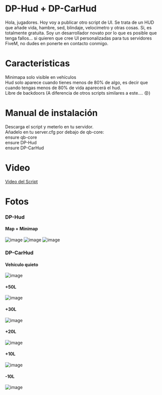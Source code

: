 # DP-Hud + DP-CarHud
Hola, jugadores. Hoy voy a publicar otro script de UI. Se trata de un HUD que añade vida, hambre, sed, blindaje, velocimetro y otras cosas. Si, es totalmente gratuita. Soy un desarrollador novato por lo que es posible que tenga fallos... si quieren que cree UI personalizadas para tus servidores FiveM, no dudes en ponerte en contacto conmigo.

<h1>Caracteristicas</h1>
Minimapa solo visible en vehículos <br>
Hud solo aparece cuando tienes menos de 80% de algo, es decir que cuando tengas menos de 80% de vida aparecerá el hud. <br>
Libre de backdoors (A diferencia de otros scripts similares a este.... 😡)


<h1>Manual de instalación</h1>
Descarga el script y meterlo en tu servidor. <br>
Añadelo en tu server.cfg por debajo de qb-core: <br>
  ensure qb-core <br>
  ensure DP-Hud <br>
  ensure DP-CarHud
  

<h1>Video</h1>

<a href="">Video del Script</a>

<h1>Fotos</h1>
<h3>DP-Hud</h3>

<h4>Map + Minimap</h4>

![image](https://github.com/user-attachments/assets/641bef81-02bd-4e28-b178-e8a8f9d6cacc)
![image](https://github.com/user-attachments/assets/ca7984a0-712f-492d-b015-6fa1b6dca3ae)
![image](https://github.com/user-attachments/assets/85aca0f1-aeff-48f2-8974-dfc312db797f)

<h3>DP-CarHud</h3>
<h4>Vehículo quieto</h4>

![image](https://github.com/user-attachments/assets/1968a9f6-ba9a-4faa-a5ab-b725443d2083)

<h4>+50L</h4>

![image](https://github.com/user-attachments/assets/c380fb7d-106a-4b55-87f1-ee4a3722a823)

<h4>+30L</h4>

![image](https://github.com/user-attachments/assets/4d472bcf-cca4-49b9-b83d-4326de976d7b)

<h4>+20L</h4>

![image](https://github.com/user-attachments/assets/e382f1c4-c41a-47b1-87cb-7cc770338080)

<h4>+10L</h4>

![image](https://github.com/user-attachments/assets/d2c82d75-d3a5-499a-b216-d2c24fbea26c)

<h4>-10L</h4>

![image](https://github.com/user-attachments/assets/a6f0dc6d-08b9-4bd5-8856-26b35ad0d923)
